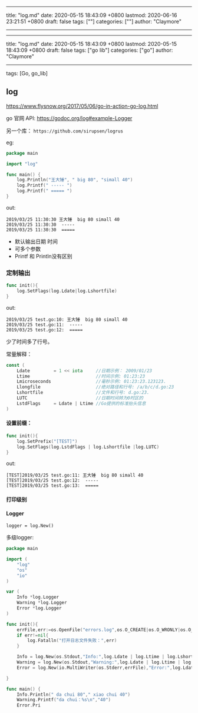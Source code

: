 
---
title: "log.md"
date: 2020-05-15 18:43:09 +0800
lastmod: 2020-06-16 23:21:51 +0800
draft: false
tags: [""]
categories: [""]
author: "Claymore"

---
---
title: "log.md"
date: 2020-05-15 18:43:09 +0800
lastmod: 2020-05-15 18:43:09 +0800
draft: false
tags: ["go lib"]
categories: ["go"]
author: "Claymore"

---
tags: [Go, go_lib]

## log

https://www.flysnow.org/2017/05/06/go-in-action-go-log.html



go 官网 API: https://godoc.org/log#example-Logger



另一个库： `https://github.com/sirupsen/logrus`



eg:

```go
package main

import "log"

func main() {
    log.Println("王大锤", " big 80", "simall 40")
    log.Printf(" ----- ")
    log.Printf(" ===== ")
}
```

out:

```
2019/03/25 11:30:30 王大锤  big 80 simall 40
2019/03/25 11:30:30  -----
2019/03/25 11:30:30  =====
```

* 默认输出日期 时间
* 可多个参数
* Printf 和 Println没有区别



### 定制输出

```go
func init(){
	log.SetFlags(log.Ldate|log.Lshortfile)
}
```

out:

```
2019/03/25 test.go:10: 王大锤  big 80 simall 40
2019/03/25 test.go:11:  -----
2019/03/25 test.go:12:  =====
```

少了时间多了行号。

常量解释：

```go
const (
	Ldate         = 1 << iota     //日期示例： 2009/01/23
	Ltime                         //时间示例: 01:23:23
	Lmicroseconds                 //毫秒示例: 01:23:23.123123.
	Llongfile                     //绝对路径和行号: /a/b/c/d.go:23
	Lshortfile                    //文件和行号: d.go:23.
	LUTC                          //日期时间转为0时区的
	LstdFlags     = Ldate | Ltime //Go提供的标准抬头信息
)
```



#### 设置前缀：

```go
func init(){
	log.SetPrefix("[TEST]")
	log.SetFlags(log.LstdFlags | log.Lshortfile |log.LUTC)
}
```

out:

```
[TEST]2019/03/25 test.go:11: 王大锤  big 80 simall 40
[TEST]2019/03/25 test.go:12:  -----
[TEST]2019/03/25 test.go:13:  =====
```



#### 打印级别





#### Logger

`logger = log.New()`



多级logger:

```go
package main

import (
    "log"
    "os"
    "io"
)

var (
    Info *log.Logger
    Warning *log.Logger
    Error *log.Logger
)

func init(){
    errFile,err:=os.OpenFile("errors.log",os.O_CREATE|os.O_WRONLY|os.O_APPEND,0666)
    if err!=nil{
        log.Fatalln("打开日志文件失败：",err)
    }

    Info = log.New(os.Stdout,"Info:",log.Ldate | log.Ltime | log.Lshortfile)
    Warning = log.New(os.Stdout,"Warning:",log.Ldate | log.Ltime | log.Lshortfile)
    Error = log.New(io.MultiWriter(os.Stderr,errFile),"Error:",log.Ldate | log.Ltime | log.Lshortfile)

}

func main() {
    Info.Println(" da chui 80"," xiao chui 40")
    Warning.Printf("da chui：%s\n","40")
    Error.Pri
```

